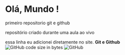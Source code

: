 # Olá, Mundo ! 
 primeiro repositorio git e github

 repositório criado durante uma aula ao vivo
 
 essa linha eu adicionei diretamente no site.
**Git e Github**
![GitHub code size in bytes](https://img.shields.io/github/languages/code-size/Diegocoderdab/Ola-Mundo)
![GitHub](https://img.shields.io/github/license/Diegocoderdab/Ola-Mundo)
